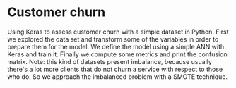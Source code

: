 # Customer churn
Using Keras to assess customer churn with a simple dataset in Python. First we explored the data set and transform some of the variables in order to prepare them for the model. We define the model using a simple ANN with Keras and train it. Finally we compute some metrics and print the confusion matrix.
Note: this kind of datasets present imbalance, because usually there's a lot more clients that do not churn a service with respect to those who do. So we approach the imbalanced problem with a SMOTE technique.
